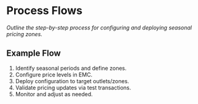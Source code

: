 # Process Flows

_Outline the step-by-step process for configuring and deploying seasonal pricing zones._

## Example Flow

1. Identify seasonal periods and define zones.
2. Configure price levels in EMC.
3. Deploy configuration to target outlets/zones.
4. Validate pricing updates via test transactions.
5. Monitor and adjust as needed.